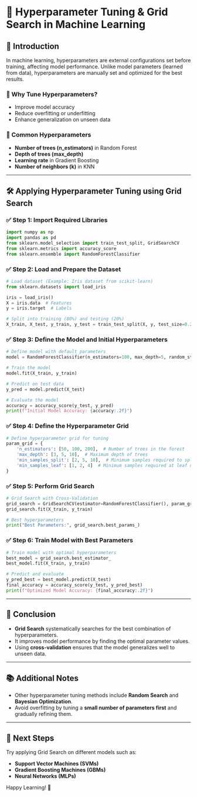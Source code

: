 # 📌 Hyperparameter Tuning & Grid Search in Machine Learning

## 📖 Introduction
In machine learning, hyperparameters are external configurations set before training, affecting model performance. Unlike model parameters (learned from data), hyperparameters are manually set and optimized for the best results.

### 🔹 Why Tune Hyperparameters?
- Improve model accuracy
- Reduce overfitting or underfitting
- Enhance generalization on unseen data

### 🔹 Common Hyperparameters
- **Number of trees (n_estimators)** in Random Forest
- **Depth of trees (max_depth)**
- **Learning rate** in Gradient Boosting
- **Number of neighbors (k)** in KNN

---

## 🛠️ Applying Hyperparameter Tuning using Grid Search

### ✅ Step 1: Import Required Libraries
```python
import numpy as np
import pandas as pd
from sklearn.model_selection import train_test_split, GridSearchCV
from sklearn.metrics import accuracy_score
from sklearn.ensemble import RandomForestClassifier
```

### ✅ Step 2: Load and Prepare the Dataset
```python
# Load dataset (Example: Iris dataset from scikit-learn)
from sklearn.datasets import load_iris

iris = load_iris()
X = iris.data  # Features
y = iris.target  # Labels

# Split into training (80%) and testing (20%)
X_train, X_test, y_train, y_test = train_test_split(X, y, test_size=0.2, random_state=42)
```

### ✅ Step 3: Define the Model and Initial Hyperparameters
```python
# Define model with default parameters
model = RandomForestClassifier(n_estimators=100, max_depth=5, random_state=42)

# Train the model
model.fit(X_train, y_train)

# Predict on test data
y_pred = model.predict(X_test)

# Evaluate the model
accuracy = accuracy_score(y_test, y_pred)
print(f"Initial Model Accuracy: {accuracy:.2f}")
```

### ✅ Step 4: Define the Hyperparameter Grid
```python
# Define hyperparameter grid for tuning
param_grid = {
    'n_estimators': [50, 100, 200],  # Number of trees in the forest
    'max_depth': [3, 5, 10],  # Maximum depth of trees
    'min_samples_split': [2, 5, 10],  # Minimum samples required to split a node
    'min_samples_leaf': [1, 2, 4]  # Minimum samples required at leaf node
}
```

### ✅ Step 5: Perform Grid Search
```python
# Grid Search with Cross-Validation
grid_search = GridSearchCV(estimator=RandomForestClassifier(), param_grid=param_grid, cv=5, n_jobs=-1, verbose=2)
grid_search.fit(X_train, y_train)

# Best hyperparameters
print("Best Parameters:", grid_search.best_params_)
```

### ✅ Step 6: Train Model with Best Parameters
```python
# Train model with optimal hyperparameters
best_model = grid_search.best_estimator_
best_model.fit(X_train, y_train)

# Predict and evaluate
y_pred_best = best_model.predict(X_test)
final_accuracy = accuracy_score(y_test, y_pred_best)
print(f"Optimized Model Accuracy: {final_accuracy:.2f}")
```

---

## 📌 Conclusion
- **Grid Search** systematically searches for the best combination of hyperparameters.
- It improves model performance by finding the optimal parameter values.
- Using **cross-validation** ensures that the model generalizes well to unseen data.

---

## 📚 Additional Notes
- Other hyperparameter tuning methods include **Random Search** and **Bayesian Optimization**.
- Avoid overfitting by tuning a **small number of parameters first** and gradually refining them.

---

## 🚀 Next Steps
Try applying Grid Search on different models such as:
- **Support Vector Machines (SVMs)**
- **Gradient Boosting Machines (GBMs)**
- **Neural Networks (MLPs)**

Happy Learning! 🎯

